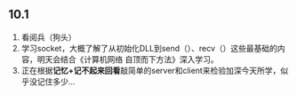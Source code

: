 ## 10.1
1. 看阅兵（狗头） 
2. 学习socket，大概了解了从初始化DLL到send（）、recv（）这些最基础的内容，明天会结合《计算机网络 自顶而下方法》深入学习。 
3. 正在根据**记忆+记不起来回看**敲简单的server和client来检验加深今天所学，似乎没记住多少...
